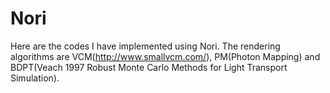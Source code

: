 # Nori
Here are the codes I have implemented using Nori. The rendering algorithms are VCM(http://www.smallvcm.com/), PM(Photon Mapping) and BDPT(Veach	1997 Robust Monte Carlo Methods for Light Transport Simulation).
